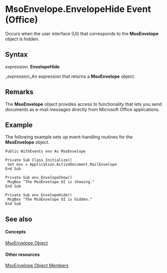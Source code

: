 
# MsoEnvelope.EnvelopeHide Event (Office)

Occurs when the user interface (UI) that corresponds to the  **MsoEnvelope** object is hidden.


## Syntax

 _expression_. **EnvelopeHide**

 _expression_An expression that returns a  **MsoEnvelope** object.


## Remarks

The  **MsoEnvelope** object provides access to functionality that lets you send documents as e-mail messages directly from Microsoft Office applications.


## Example

The following example sets up event-handling routines for the  **MsoEnvelope** object.


```
Public WithEvents env As MsoEnvelope 
 
Private Sub Class_Initialize() 
 Set env = Application.ActiveDocument.MailEnvelope 
End Sub 
 
Private Sub env_EnvelopeShow() 
 MsgBox "The MsoEnvelope UI is showing." 
End Sub 
 
Private Sub env_EnvelopeHide() 
 MsgBox "The MsoEnvelope UI is hidden." 
End Sub 

```


## See also


#### Concepts


 [MsoEnvelope Object](64cfde6b-cd71-1d7b-0e8f-1181d88d9457.md)
#### Other resources


 [MsoEnvelope Object Members](49205dd9-e396-2c17-3b7c-f127d4de9607.md)
